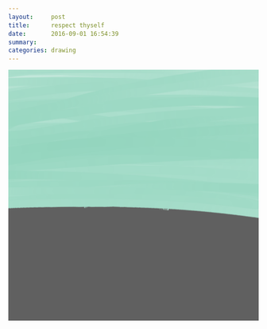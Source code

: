 ```yaml
---
layout:     post
title:      respect thyself
date:       2016-09-01 16:54:39
summary:    
categories: drawing
---
```

![respect thyself](/images/diary/respect-thyself.png "MORE")
